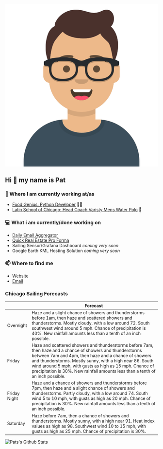 [![Social banner for p-j-falconer](https://raw.githubusercontent.com/P-J-FALCONER/P-J-FALCONER/master/assets/avataaars.svg)](https://patfalconer.com/)
## Hi :wave: my name is Pat

### 💼 Where I am currently working at/as
- [Food Genius: Python Developer](https://getfoodgenius.com/) 🍔🐍
- [Latin School of Chicago: Head Coach Varisty Mens Water Polo](https://www.latinschool.org/) 🤽


### 💻 What i am currently/done working on
 - [Daily Email Aggregator](https://github.com/P-J-FALCONER/dott_daily_mail)
 - [Quick Real Estate Pro Forma](https://github.com/P-J-FALCONER/henry)
 - Sailing Sensor/Grafana Dashboard *coming very soon*
 - Google Earth KML Hosting Solution *coming very soon*

### 📫 Where to find me
 - [Website](https://patfalconer.com/)
 - [Email](mailto:patrick.j.falconer@gmail.com)


### Chicago Sailing Forecasts
|   | Forecast  |
|---|---|
| Overnight | Haze and a slight chance of showers and thunderstorms before 1am, then haze and scattered showers and thunderstorms. Mostly cloudy, with a low around 72. South southwest wind around 5 mph. Chance of precipitation is 40%. New rainfall amounts less than a tenth of an inch possible. |
| Friday | Haze and scattered showers and thunderstorms before 7am, then haze and a chance of showers and thunderstorms between 7am and 4pm, then haze and a chance of showers and thunderstorms. Mostly sunny, with a high near 86. South wind around 5 mph, with gusts as high as 15 mph. Chance of precipitation is 30%. New rainfall amounts less than a tenth of an inch possible. |
| Friday Night | Haze and a chance of showers and thunderstorms before 7pm, then haze and a slight chance of showers and thunderstorms. Partly cloudy, with a low around 74. South wind 5 to 10 mph, with gusts as high as 20 mph. Chance of precipitation is 30%. New rainfall amounts less than a tenth of an inch possible. |
| Saturday | Haze before 7am, then a chance of showers and thunderstorms. Mostly sunny, with a high near 91. Heat index values as high as 98. Southwest wind 10 to 15 mph, with gusts as high as 25 mph. Chance of precipitation is 30%. |

![Pats's Github Stats](https://github-readme-stats.vercel.app/api?username=p-j-falconer&show_icons=true&theme=radical)
